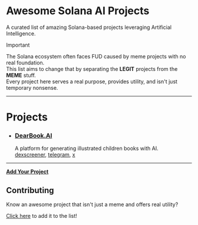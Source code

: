 # Awesome Solana AI Projects

A curated list of amazing Solana-based projects leveraging Artificial Intelligence.

> [!IMPORTANT]  
> The Solana ecosystem often faces FUD caused by meme projects with no real foundation.  
> This list aims to change that by separating the **LEGIT** projects from the **MEME** stuff.   
> Every project here serves a real purpose, provides utility, and isn't just temporary nonsense.  

---

# Projects

- ### **[DearBook.AI](https://dearbook.ai)**
  A platform for generating illustrated children books with AI.  
  [dexscreener](https://dexscreener.com/solana/4sqm5vwisz3a4g2zagvv1ltg3csqmxxbb2qfuucu9jtv), [telegram](https://x.com/DearBookAI), [x](https://x.com/DearBookAI)

---
**[Add Your Project](https://github.com/milewski/awesome-solana-ai-projects/edit/main/README.md)**

## Contributing  

Know an awesome project that isn't just a meme and offers real utility?  

[Click here](https://github.com/milewski/awesome-solana-ai-projects/edit/main/README.md) to add it to the list!
